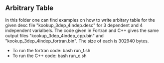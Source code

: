 ## Arbitrary Table 
In this folder one can find examples on how to write arbitary table for the given desc file "kookup_3dep_4indep.desc" for 3 dependent and 4 independent varialbels.
The code given in Fortran and C++ gives the same output files "kookup_3dep_4indep_cpp.bin" and "kookup_3dep_4indep_fortran.bin". The size of each is 302940 bytes.

* To run the fortran code: bash run_f.sh
* To run the C++ code: bash run_c.sh 

